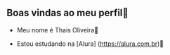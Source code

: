 ## Boas vindas ao meu perfil💟

- Meu nome é Thais Oliveira💅

- Estou estudando na [Alura] (https://alura.com.br)🏫



